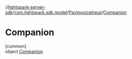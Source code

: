 //[lightspark-server-sdk](../../../../index.md)/[com.lightspark.sdk.model](../../index.md)/[PayInvoiceInput](../index.md)/[Companion](index.md)

# Companion

[common]\
object [Companion](index.md)

